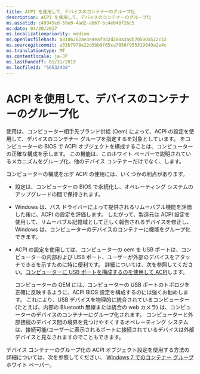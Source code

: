 ```yaml
---
title: ACPI を使用して、デバイスのコンテナーのグループ化
description: ACPI を使用して、デバイスのコンテナーのグループ化
ms.assetid: c49949cd-59e0-4ad2-a067-bc4e048f26c5
ms.date: 04/20/2017
ms.localizationpriority: medium
ms.openlocfilehash: 88106262ae3e4eaf9d2d280a3a6b70500a522c52
ms.sourcegitcommit: a33b7978e22d5bb9f65ca7056f955319049a2e4c
ms.translationtype: MT
ms.contentlocale: ja-JP
ms.lasthandoff: 01/31/2019
ms.locfileid: "56532438"
---
```

# <a name="using-acpi-for-device-container-grouping"></a>ACPI を使用して、デバイスのコンテナーのグループ化


使用は、コンピューター相手先ブランド供給 (Oem) によって、ACPI の設定を使用して、デバイスのコンテナー グループを指定するを対象としています。 をコンピューターの BIOS で ACPI オブジェクトを構成することは、コンピューターの正確な構成を示します。 この機能は、このホワイト ペーパーで説明されているメカニズムをグループ化、他のデバイス コンテナーだけでなく、します。

コンピューターの構成を示す ACPI の使用には、いくつかの利点があります。

-   設定は、コンピューターの BIOS で永続化し、オペレーティング システムのアップグレードの間で保持されます。

-   Windows は、バス ドライバーによって提供されるリムーバブル機能を評価した後に、ACPI の設定を評価します。 したがって、製造元は ACPI 設定を使用して、リムーバブル記憶域として正しく報告されるデバイスを修正し、Windows は、コンピューターのデバイスのコンテナーに機能をグループ化できます。

-   ACPI の設定を使用しては、コンピューターの oem を USB ポートは、コンピューターの内部および USB ポート、ユーザーが外部のデバイスをアタッチできるを示すために特に便利です。 詳細については、次を参照してください。[コンピューターに USB ポートを構成するのを使用して ACPI](using-acpi-to-configure-usb-ports-on-a-computer.md)します。

    コンピューターの OEM には、コンピューターの USB ポートのトポロジを正確に反映するように、ACPI BIOS 設定を構成するのには強くお勧めします。 これにより、USB デバイスを物理的に統合されているコンピューター (たとえば、内部の Bluetooth 無線または統合の web カメラ) は、コンピューターのデバイスのコンテナーにグループ化されます。 コンピューターと外部接続のデバイス間の境界を見つけやすくするオペレーティング システムは、接続可能/ユーザーに表示されるポートに接続されているデバイスは外部デバイスと見なされますのでこともできます。

デバイス コンテナーのグループ化の ACPI オブジェクト設定を使用する方法の詳細については、次を参照してください、 [Windows 7 でのコンテナー グループ](https://go.microsoft.com/fwlink/p/?linkid=158386)ホワイト ペーパー。

 

 






